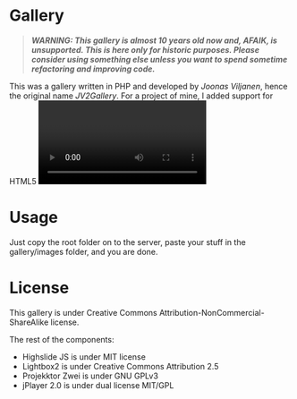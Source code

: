 # Gallery

> **_WARNING: This gallery is almost 10 years old now and, AFAIK, is unsupported. This is here only for historic purposes. Please consider using something else unless you want to spend sometime refactoring and improving code._**

This was a gallery written in PHP and developed by *Joonas Viljanen*, hence the original name *JV2Gallery*.
For a project of mine, I added support for HTML5 <video> and <audio> tags, using custom players Projekktor and jPlayer. It's really easy to use and doesn't need any database.
  
# Usage
Just copy the root folder on to the server, paste your stuff in the gallery/images folder, and you are done.

# License
This gallery is under Creative Commons Attribution-NonCommercial-ShareAlike license.

The rest of the components:
* Highslide JS is under MIT license
* Lightbox2 is under Creative Commons Attribution 2.5
* Projekktor Zwei is under GNU GPLv3
* jPlayer 2.0 is under dual license MIT/GPL
